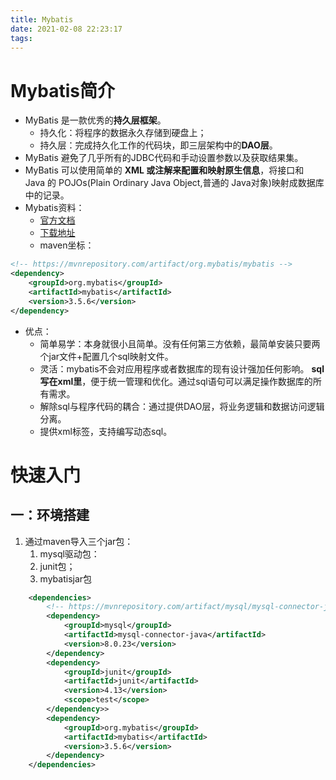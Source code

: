 ```yaml
---
title: Mybatis
date: 2021-02-08 22:23:17
tags:
---
```


# Mybatis简介

* MyBatis 是一款优秀的**持久层框架**。
  * 持久化：将程序的数据永久存储到硬盘上；
  * 持久层：完成持久化工作的代码块，即三层架构中的**DAO层**。
* MyBatis 避免了几乎所有的JDBC代码和手动设置参数以及获取结果集。
* MyBatis 可以使用简单的 **XML 或注解来配置和映射原生信息**，将接口和 Java 的 POJOs(Plain Ordinary Java Object,普通的 Java对象)映射成数据库中的记录。
* Mybatis资料：
  * [官方文档](https://mybatis.org/mybatis-3/zh/index.html)
  * [下载地址](https://github.com/mybatis/mybatis-3/releases)
  * maven坐标：
```xml
<!-- https://mvnrepository.com/artifact/org.mybatis/mybatis -->
<dependency>
    <groupId>org.mybatis</groupId>
    <artifactId>mybatis</artifactId>
    <version>3.5.6</version>
</dependency>
```
* 优点：
  * 简单易学：本身就很小且简单。没有任何第三方依赖，最简单安装只要两个jar文件+配置几个sql映射文件。
  * 灵活：mybatis不会对应用程序或者数据库的现有设计强加任何影响。 **sql写在xml里**，便于统一管理和优化。通过sql语句可以满足操作数据库的所有需求。
  * 解除sql与程序代码的耦合：通过提供DAO层，将业务逻辑和数据访问逻辑分离。
  * 提供xml标签，支持编写动态sql。

# 快速入门

## 一：环境搭建

1. 通过maven导入三个jar包：
   1. mysql驱动包：
   2. junit包；
   3. mybatisjar包
```xml
    <dependencies>
        <!-- https://mvnrepository.com/artifact/mysql/mysql-connector-java -->
        <dependency>
            <groupId>mysql</groupId>
            <artifactId>mysql-connector-java</artifactId>
            <version>8.0.23</version>
        </dependency>
        <dependency>
            <groupId>junit</groupId>
            <artifactId>junit</artifactId>
            <version>4.13</version>
            <scope>test</scope>
        </dependency>>
        <dependency>
            <groupId>org.mybatis</groupId>
            <artifactId>mybatis</artifactId>
            <version>3.5.6</version>
        </dependency>
    </dependencies>
```